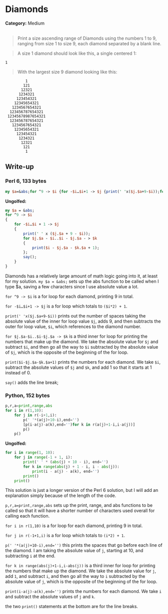 <h1>Diamonds</h1>
<b>Category:</b> Medium
<br><br>

> Print a size ascending range of Diamonds using the numbers 1 to 9, ranging from size 1 to size 9, each diamond separated by a blank line.

> A size 1 diamond should look like this, a single centered 1:

```
1
```

> With the largest size 9 diamond looking like this:

```
         1
        121
       12321
      1234321
     123454321
    12345654321
   1234567654321
  123456787654321
 12345678987654321
  123456787654321
   1234567654321
    12345654321
     123454321
      1234321
       12321
        121
         1
```

<h2>Write-up</h2>

<h3>Perl 6, 133 bytes</h3>


```Perl
my $a=&abs;for ^9 -> $i {for -$i…$i+1 -> $j {print(' 'x($j.$a+9-$i));for $j.$a-$i..$i-$j.$a -> $k {print($i-$j.$a-$k.$a+1);};say();}}
```

<b>Ungolfed:</b>

```Perl
my $a = &abs;
for ^9 -> $i
{
    for -$i…$i + 1 -> $j
    {
        print(' ' x ($j.$a + 9 - $i));
        for $j.$a - $i..$i - $j.$a - > $k
        {
            print($i - $j.$a - $k.$a + 1);
        };
        say();
    }
}
```

Diamonds has a relatively large amount of math logic going into it, at least for my solution.
`my $a = &abs;` sets up the abs function to be called when I type $a, saving a few characters since I use absolute value a lot.

`for ^9 -> $i` is a for loop for each diamond, printing 9 in total.

`for -$i…$i+1 -> $j` is a for loop which totals to `($i*2) + 1`.

`print(' 'x($j.$a+9-$i))` prints out the number of spaces taking the absolute value of the inner for loop value `$j`, adds 9, and then subtracts the outer for loop value, `$i`, which references to the diamond number.

`for $j.$a-$i..$i-$j.$a -> $k` is a third inner for loop for printing the numbers that make up the diamond. We take the absolute value for `$j` and subtract `$i`, and then go all the way to `$i` subtracted by the absolute value of `$j`, which is the opposite of the beginning of the for loop.

`print($i-$j.$a-$k.$a+1)` prints the numbers for each diamond. We take `$i`, subtract the absolute values of `$j` and `$k`, and add 1 so that it starts at 1 instead of 0.

`say()` adds the line break;

<h3>Python, 152 bytes</h3>


```Python
p,r,a=print,range,abs
for i in r(1,10):
    for j in r(-i+1,i):
        p(' '*(a(j)+10-i),end='')
        [p(i-a(j)-a(k),end='')for k in r(a(j)+1-i,i-a(j))]
        p()
    p()
```

<b>Ungolfed:</b>

```Python
for i in range(1, 10):
    for j in range(-1 + 1, i):
        print(' ' * (abs(j) + 10 - i), end='')
        for k in range(abs(j) + 1 - i, i - abs(j)):
            print(i - a(j) - a(k), end='')
        print()
    print()
```


This solution is just a longer version of the Perl 6 solution, but I will add an explanation simply because of the length of the code.

`p,r,a=print,range,abs` sets up the print, range, and abs functions to be called so that it will have a shorter number of characters used overall for calling each function.

`for i in r(1,10)` is a for loop for each diamond, printing 9 in total.

`for j in r(-1+1,i)` is a for loop which totals to `(i*2) + 1`.

`p(' '*(a(j)+10-i),end='')` this prints the spaces that go before each line of the diamond. I am taking the absolute value of `j`, starting at 10, and subtracting `i` at the end.

`for k in range(abs(j)+1-i,i-abs(j))` is a third inner for loop for printing the numbers that make up the diamond. We take the absolute value for `j`, add `1`, and subtract `i`, and then go all the way to `i` subtracted by the absolute value of `j`, which is the opposite of the beginning of the for loop.

`print(i-a(j)-a(k),end='')` prints the numbers for each diamond. We take `i` and subtract the absolute values of `j` and `k`.

the two `print()` statements at the bottom are for the line breaks.